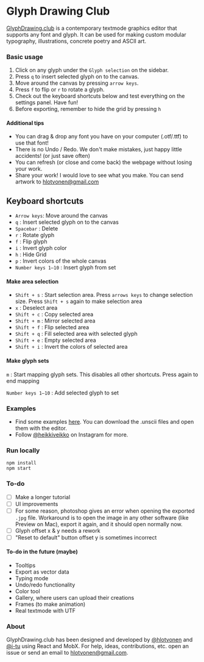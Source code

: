 Glyph Drawing Club
=====================

[GlyphDrawing.club](http://www.glyphdrawing.club/) is a contemporary textmode graphics editor that supports any font and glyph. It can be used for making custom modular typography, illustrations, concrete poetry and ASCII art.  

### Basic usage

1. Click on any glyph under the `Glyph selection` on the sidebar.
2. Press `q` to insert selected glyph on to the canvas.
3. Move around the canvas by pressing `arrow keys`.
4. Press `f` to flip or `r` to rotate a glyph.
5. Check out the keyboard shortcuts below and test everything on the settings panel. Have fun!
6. Before exporting, remember to hide the grid by pressing `h`

#### Additional tips

* You can drag & drop any font you have on your computer (.otf/.ttf) to use that font!
* There is no Undo / Redo. We don't make mistakes, just happy little accidents! (or just save often)
* You can refresh (or close and come back) the webpage without losing your work.
* Share your work! I would love to see what you make. You can send artwork to [hlotvonen@gmail.com](mailto:hlotvonen@gmail.com)

## Keyboard shortcuts

* `Arrow keys`: Move around the canvas
* `q` : Insert selected glyph on to the canvas
* `Spacebar` : Delete
* `r` : Rotate glyph
* `f` : Flip glyph
* `i` : Invert glyph color
* `h` : Hide Grid
* `p` : Invert colors of the whole canvas
* `Number keys 1–10` : Insert glyph from set

#### Make area selection

* `Shift + s` : Start selection area. Press `arrows keys` to change selection size. Press `Shift + s` again to make selection area
* `x` : Deselect area
* `Shift + c` : Copy selected area
* `Shift + m` : Mirror selected area
* `Shift + f` : Flip selected area
* `Shift + q` : Fill selected area with selected glyph
* `Shift + e` : Empty selected area
* `Shift + i` : Invert the colors of selected area

#### Make glyph sets

`m` : Start mapping glyph sets. This disables all other shortcuts. Press again to end mapping

`Number keys 1–10` : Add selected glyph to set

### Examples

* Find some examples [here](examples). You can download the .unscii files and open them with the editor.
* Follow [@heikkiveikko](https://www.instagram.com/heikkiveikko/) on Instagram for more.

### Run locally

```
npm install
npm start
```

### To-do

- [ ] Make a longer tutorial
- [ ] UI improvements
- [ ] For some reason, photoshop gives an error when opening the exported `.jpg` file. Workaround is to open the image in any other software (like Preview on Mac), export it again, and it should open normally now.
- [ ] Glyph offset x & y needs a rework
- [ ] "Reset to default" button offset y is sometimes incorrect

#### To-do in the future (maybe)

* Tooltips
* Export as vector data
* Typing mode
* Undo/redo functionality
* Color tool
* Gallery, where users can upload their creations
* Frames (to make animation)
* Real textmode with UTF

### About
GlyphDrawing.club has been designed and developed by [@hlotvonen](http://heikkilotvonen.fi) and [@i-tu](https://github.com/i-tu) using React and MobX. For help, ideas, contributions, etc. open an issue or send an email to [hlotvonen@gmail.com](mailto:hlotvonen@gmail.com).
